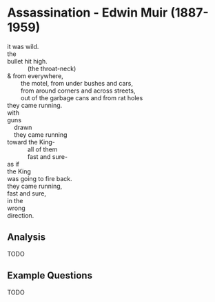 # Assassination - Edwin Muir (1887-1959)

it was wild.<br/>
the<br/>
bullet hit high.<br/>
&nbsp;&nbsp;&nbsp;&nbsp;&nbsp;&nbsp;&nbsp;&nbsp;&nbsp;&nbsp;&nbsp;&nbsp;(the throat-neck)<br/>
& from everywhere,<br/>
&nbsp;&nbsp;&nbsp;&nbsp;&nbsp;&nbsp;&nbsp;&nbsp;the motel, from under bushes and cars,<br/>
&nbsp;&nbsp;&nbsp;&nbsp;&nbsp;&nbsp;&nbsp;&nbsp;from around corners and across streets,<br/>
&nbsp;&nbsp;&nbsp;&nbsp;&nbsp;&nbsp;&nbsp;&nbsp;out of the garbage cans and from rat holes<br/>
they came running.<br/>
with<br/>
guns<br/>
&nbsp;&nbsp;&nbsp;&nbsp;drawn<br/>
&nbsp;&nbsp;&nbsp;&nbsp;they came running<br/>
toward the King-<br/>
&nbsp;&nbsp;&nbsp;&nbsp;&nbsp;&nbsp;&nbsp;&nbsp;&nbsp;&nbsp;&nbsp;&nbsp;all of them<br/>
&nbsp;&nbsp;&nbsp;&nbsp;&nbsp;&nbsp;&nbsp;&nbsp;&nbsp;&nbsp;&nbsp;&nbsp;fast and sure-<br/>
as if<br/>
the King<br/>
was going to fire back.<br/>
they came running,<br/>
fast and sure,<br/>
in the<br/>
wrong<br/>
direction.

## Analysis
TODO
## Example Questions
TODO
